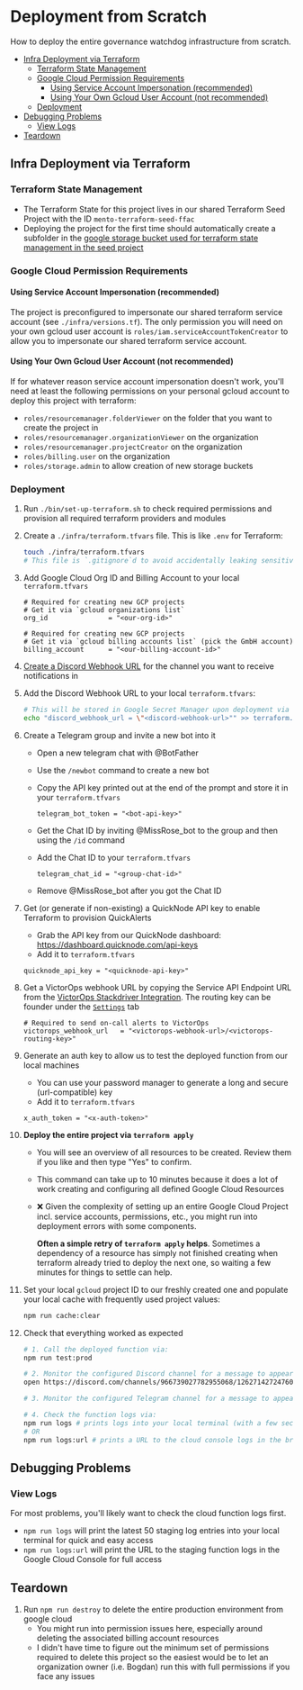 # Deployment from Scratch

How to deploy the entire governance watchdog infrastructure from scratch.

- [Infra Deployment via Terraform](#infra-deployment-via-terraform)
  - [Terraform State Management](#terraform-state-management)
  - [Google Cloud Permission Requirements](#google-cloud-permission-requirements)
    - [Using Service Account Impersonation (recommended)](#using-service-account-impersonation-recommended)
    - [Using Your Own Gcloud User Account (not recommended)](#using-your-own-gcloud-user-account-not-recommended)
  - [Deployment](#deployment)
- [Debugging Problems](#debugging-problems)
  - [View Logs](#view-logs)
- [Teardown](#teardown)

## Infra Deployment via Terraform

### Terraform State Management

- The Terraform State for this project lives in our shared Terraform Seed Project with the ID `mento-terraform-seed-ffac`
- Deploying the project for the first time should automatically create a subfolder in the [google storage bucket used for terraform state management in the seed project](https://console.cloud.google.com/storage/browser/mento-terraform-tfstate-6ed6;tab=objects?forceOnBucketsSortingFiltering=true&project=mento-terraform-seed-ffac&prefix=&forceOnObjectsSortingFiltering=false)

### Google Cloud Permission Requirements

#### Using Service Account Impersonation (recommended)

The project is preconfigured to impersonate our shared terraform service account (see `./infra/versions.tf`).
The only permission you will need on your own gcloud user account is `roles/iam.serviceAccountTokenCreator` to allow you to impersonate our shared terraform service account.

#### Using Your Own Gcloud User Account (not recommended)

If for whatever reason service account impersonation doesn't work, you'll need at least the following permissions on your personal gcloud account to deploy this project with terraform:

- `roles/resourcemanager.folderViewer` on the folder that you want to create the project in
- `roles/resourcemanager.organizationViewer` on the organization
- `roles/resourcemanager.projectCreator` on the organization
- `roles/billing.user` on the organization
- `roles/storage.admin` to allow creation of new storage buckets

### Deployment

<!-- markdown-link-check-disable -->

1. Run `./bin/set-up-terraform.sh` to check required permissions and provision all required terraform providers and modules

1. Create a `./infra/terraform.tfvars` file. This is like `.env` for Terraform:

   ```sh
   touch ./infra/terraform.tfvars
   # This file is `.gitignore`d to avoid accidentally leaking sensitive data
   ```

1. Add Google Cloud Org ID and Billing Account to your local `terraform.tfvars`

   ```hcl
   # Required for creating new GCP projects
   # Get it via `gcloud organizations list`
   org_id               = "<our-org-id>"

   # Required for creating new GCP projects
   # Get it via `gcloud billing accounts list` (pick the GmbH account)
   billing_account      = "<our-billing-account-id>"
   ```

1. [Create a Discord Webhook URL](https://support.discord.com/hc/en-us/articles/228383668-Intro-to-Webhooks) for the channel you want to receive notifications in <!-- markdown-link-check-enable -->

1. Add the Discord Webhook URL to your local `terraform.tfvars`:

   ```sh
   # This will be stored in Google Secret Manager upon deployment via Terraform
   echo "discord_webhook_url = \"<discord-webhook-url>"" >> terraform.tfvars
   ```

1. Create a Telegram group and invite a new bot into it

   - Open a new telegram chat with @BotFather
   - Use the `/newbot` command to create a new bot
   - Copy the API key printed out at the end of the prompt and store it in your `terraform.tfvars`

     ```hcl
     telegram_bot_token = "<bot-api-key>"
     ```

   - Get the Chat ID by inviting @MissRose_bot to the group and then using the `/id` command
   - Add the Chat ID to your `terraform.tfvars`

     ```hcl
     telegram_chat_id = "<group-chat-id>"
     ```

   - Remove @MissRose_bot after you got the Chat ID

1. Get (or generate if non-existing) a QuickNode API key to enable Terraform to provision QuickAlerts

   - Grab the API key from our QuickNode dashboard: <https://dashboard.quicknode.com/api-keys>
   - Add it to `terraform.tfvars`

   ```hcl
   quicknode_api_key = "<quicknode-api-key>"
   ```

1. Get a VictorOps webhook URL by copying the Service API Endpoint URL from the [VictorOps Stackdriver Integration](https://portal.victorops.com/dash/mento-labs-gmbh#/advanced/stackdriver). The routing key can be founder under the [`Settings`](https://portal.victorops.com/dash/mento-labs-gmbh#/routekeys) tab

   ```hcl
   # Required to send on-call alerts to VictorOps
   victorops_webhook_url   = "<victorops-webhook-url>/<victorops-routing-key>"
   ```

1. Generate an auth key to allow us to test the deployed function from our local machines

   - You can use your password manager to generate a long and secure (url-compatible) key
   - Add it to `terraform.tfvars`

   ```hcl
   x_auth_token = "<x-auth-token>"
   ```

1. **Deploy the entire project via `terraform apply`**

   - You will see an overview of all resources to be created. Review them if you like and then type "Yes" to confirm.
   - This command can take up to 10 minutes because it does a lot of work creating and configuring all defined Google Cloud Resources
   - ❌ Given the complexity of setting up an entire Google Cloud Project incl. service accounts, permissions, etc., you might run
     into deployment errors with some components.

     **Often a simple retry of `terraform apply` helps**. Sometimes a dependency of a resource has simply not finished creating when terraform already tried to deploy the next one, so waiting a few minutes for things to settle can help.

1. Set your local `gcloud` project ID to our freshly created one and populate your local cache with frequently used project values:

   ```sh
   npm run cache:clear
   ```

1. Check that everything worked as expected

   ```sh
   # 1. Call the deployed function via:
   npm run test:prod

   # 2. Monitor the configured Discord channel for a message to appear
   open https://discord.com/channels/966739027782955068/1262714272476037212

   # 3. Monitor the configured Telegram channel for a message to appear

   # 4. Check the function logs via:
   npm run logs # prints logs into your local terminal (with a few seconds of latency)
   # OR
   npm run logs:url # prints a URL to the cloud console logs in the browser
   ```

## Debugging Problems

### View Logs

For most problems, you'll likely want to check the cloud function logs first.

- `npm run logs` will print the latest 50 staging log entries into your local terminal for quick and easy access
- `npm run logs:url` will print the URL to the staging function logs in the Google Cloud Console for full access

## Teardown

1. Run `npm run destroy` to delete the entire production environment from google cloud
   - You might run into permission issues here, especially around deleting the associated billing account resources
   - I didn't have time to figure out the minimum set of permissions required to delete this project so the easiest would be to let an organization owner (i.e. Bogdan) run this with full permissions if you face any issues
